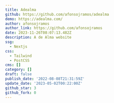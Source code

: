 ```yaml
---
title: Adealma
github: https://github.com/afonsojramos/adealma
demo: https://adealma.com/
author: afonsojramos
author_link: https://github.com/afonsojramos
date: 2023-11-26T08:07:13.482Z
description: A de Alma website
ssg:
  - Nextjs
css:
  - Tailwind
  - PostCSS
cms: []
category: []
draft: false
publish_date: '2022-08-08T21:31:59Z'
update_date: '2023-05-02T00:22:00Z'
github_star: 3
github_fork: 0
---
```

